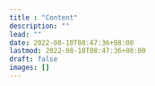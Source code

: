 ```yaml
---
title : "Content"
description: ""
lead: ""
date: 2022-08-10T08:47:36+08:00
lastmod: 2022-08-10T08:47:36+08:00
draft: false
images: []
---
```

